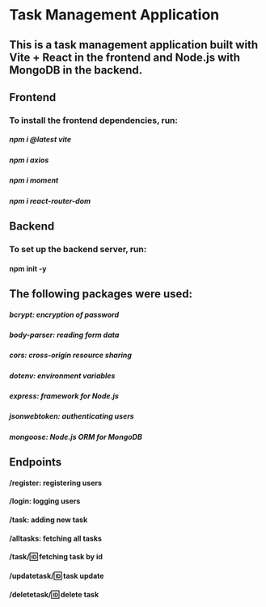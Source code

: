 # Task Management Application
## This is a task management application built with Vite + React in the frontend and Node.js with MongoDB in the backend.
## Frontend
### To install the frontend dependencies, run:
##### npm i @latest vite
##### npm i axios
##### npm i moment
##### npm i react-router-dom

## Backend
### To set up the backend server, run:
#### npm init -y

## The following packages were used:
##### bcrypt: encryption of password
##### body-parser: reading form data
##### cors: cross-origin resource sharing
##### dotenv: environment variables
##### express: framework for Node.js
##### jsonwebtoken: authenticating users
##### mongoose: Node.js ORM for MongoDB

## Endpoints
#### /register: registering users
#### /login: logging users
#### /task: adding new task
#### /alltasks: fetching all tasks
#### /task/:id: fetching task by id
#### /updatetask/:id: task update
#### /deletetask/:id: delete task 